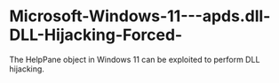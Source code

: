 # Microsoft-Windows-11---apds.dll-DLL-Hijacking-Forced-
The HelpPane object in Windows 11 can be exploited to perform DLL hijacking.
